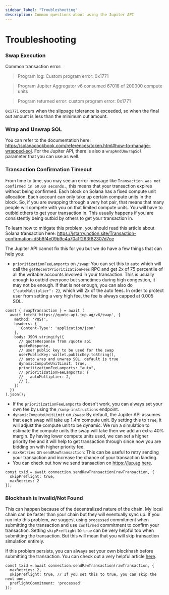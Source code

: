 ```yaml
---
sidebar_label: "Troubleshooting"
description: Common questions about using the Jupiter API
---
```

# Troubleshooting

### Swap Execution

Common transaction error:

> Program log: Custom program error: 0x1771

> Program Jupiter Aggregator v6 consumed 67018 of 200000 compute units

> Program returned error: custom program error: 0x1771

`0x1771` occurs when the slippage tolerance is exceeded, so when the final out amount is less than the minimum out amount.

### Wrap and Unwrap SOL

You can refer to the documentation here: https://solanacookbook.com/references/token.html#how-to-manage-wrapped-sol. For the Jupiter API, there is also a `wrapAndUnwrapSol` parameter that you can use as well.

### Transaction Confirmation Timeout

From time to time, you may see an error message like `Transaction was not confirmed in 60.00 seconds.`, this means that your transaction expires without being confirmed. Each block on Solana has a fixed compute unit allocation. Each account can only take up certain compute units in the block. So, if you are swapping through a very hot pair, that means that many people will compete with you on that limited compute units. You will have to outbid others to get your transaction in. This usually happens if you are consistently being outbid by others to get your transaction in.

To learn how to mitigate this problem, you should read this article about Solana transaction here:
https://jstarry.notion.site/Transaction-confirmation-d5b8f4e09b9c4a70a1f263f82307d7ce

The Jupiter API cannot fix this for you but we do have a few things that can help you:

* `prioritizationFeeLamports` on `/swap`: You can set this to `auto` which will call the `getRecentPrioritizationFees` RPC and get 2x of 75 percentile of all the writable accounts involved in your transaction. This is usually enough to outbid everyone but sometimes during high congestion, it may not be enough. If that is not enough, you can also do `{"autoMultiplier": 2}`, which will 2x of the auto fees. In order to protect user from setting a very high fee, the fee is always capped at 0.005 SOL.

```
const { swapTransaction } = await (
  await fetch('https://quote-api.jup.ag/v6/swap', {
    method: 'POST',
    headers: {
      'Content-Type': 'application/json'
    },
    body: JSON.stringify({
      // quoteResponse from /quote api
      quoteResponse,
      // user public key to be used for the swap
      userPublicKey: wallet.publicKey.toString(),
      // auto wrap and unwrap SOL. default is true
      dynamicComputeUnitLimit: true,
      prioritizationFeeLamports: "auto",
      // prioritizationFeeLamports: {
      //   autoMultiplier: 2,
      // },
    })
  })
).json();
```

* If the `prioritizationFeeLamports` doesn't work, you can always set your own fee by using the `/swap-instructions` endpoint.
* `dynamicComputeUnitLimit` on `/swap`: By default, the Jupiter API assumes that each swap will take up 1.4m compute unit. By setting this to `true`, it will adjust the compute unit to be dynamic. We run a simulation to estimate the compute units the swap will take then we add an extra 40% margin. By having lower compute units used, we can set a higher priority fee and it will help to get transaction through since now you are bidding on with higher priority fee.
* `maxRetries` on `sendRawTransaction`: This can be useful to retry sending your transaction and increase the chance of your transaction landing.
* You can check out how we send transaction on https://jup.ag [here](https://github.com/jup-ag/jupiter-quote-api-node/blob/main/example/index.ts#L73).

```
const txid = await connection.sendRawTransaction(rawTransaction, {
  skipPreflight: true,
  maxRetries: 2
});
```

### Blockhash is Invalid/Not Found

This can happen because of the decentralized nature of the chain. My local chain can be faster than your chain but they will eventually sync up. If you run into this problem, we suggest using `processed` commitment when submitting the transaction and use `confirmed` commitment to confirm your transaction. Setting `skipPreflight` to `true` can be very helpful too when submitting the transaction. But this will mean that you will skip transaction simulation entirely.

If this problem persists, you can always set your own blockhash before submitting the transaction. You can check out a very helpful article [here](https://solanacookbook.com/guides/retrying-transactions.html#retrying-transactions).

```
const txid = await connection.sendRawTransaction(rawTransaction, {
  maxRetries: 2,
  skipPreflight: true, // If you set this to true, you can skip the next one.
  preflightCommitment: 'processed'
});
```
